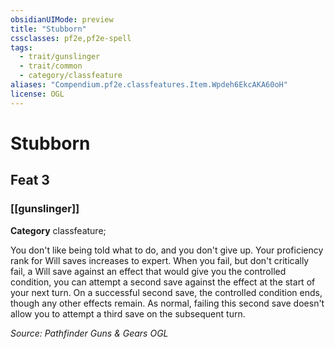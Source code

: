 ```yaml
---
obsidianUIMode: preview
title: "Stubborn"
cssclasses: pf2e,pf2e-spell
tags:
  - trait/gunslinger
  - trait/common
  - category/classfeature
aliases: "Compendium.pf2e.classfeatures.Item.Wpdeh6EkcAKA60oH"
license: OGL
---
```

# Stubborn
## Feat 3
### [[gunslinger]]

**Category** classfeature; 




You don't like being told what to do, and you don't give up. Your proficiency rank for Will saves increases to expert. When you fail, but don't critically fail, a Will save against an effect that would give you the controlled condition, you can attempt a second save against the effect at the start of your next turn. On a successful second save, the controlled condition ends, though any other effects remain. As normal, failing this second save doesn't allow you to attempt a third save on the subsequent turn.

*Source: Pathfinder Guns & Gears*
*OGL*